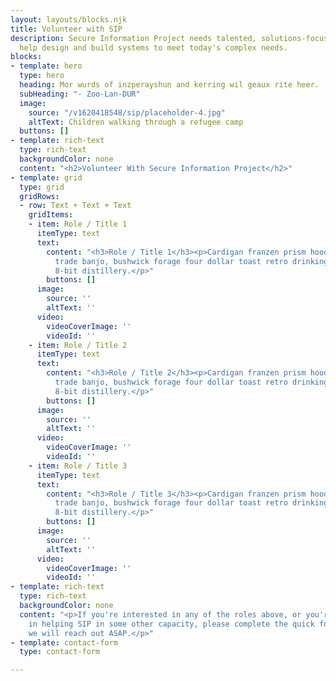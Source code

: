 ```yaml
---
layout: layouts/blocks.njk
title: Volunteer with SIP
description: Secure Information Project needs talented, solutions-focused people to
  help design and build systems to meet today's complex needs.
blocks:
- template: hero
  type: hero
  heading: Mor wurds of inzperayshun and kerring wil geaux rite heer.
  subHeading: "- Zoo-Lan-DUR"
  image:
    source: "/v1620418548/sip/placeholder-4.jpg"
    altText: Children walking through a refugee camp
  buttons: []
- template: rich-text
  type: rich-text
  backgroundColor: none
  content: "<h2>Volunteer With Secure Information Project</h2>"
- template: grid
  type: grid
  gridRows:
  - row: Text + Text + Text
    gridItems:
    - item: Role / Title 1
      itemType: text
      text:
        content: "<h3>Role / Title 1</h3><p>Cardigan franzen prism hoodie. Yr direct
          trade banjo, bushwick forage four dollar toast retro drinking vinegar tilde
          8-bit distillery.</p>"
        buttons: []
      image:
        source: ''
        altText: ''
      video:
        videoCoverImage: ''
        videoId: ''
    - item: Role / Title 2
      itemType: text
      text:
        content: "<h3>Role / Title 2</h3><p>Cardigan franzen prism hoodie. Yr direct
          trade banjo, bushwick forage four dollar toast retro drinking vinegar tilde
          8-bit distillery.</p>"
        buttons: []
      image:
        source: ''
        altText: ''
      video:
        videoCoverImage: ''
        videoId: ''
    - item: Role / Title 3
      itemType: text
      text:
        content: "<h3>Role / Title 3</h3><p>Cardigan franzen prism hoodie. Yr direct
          trade banjo, bushwick forage four dollar toast retro drinking vinegar tilde
          8-bit distillery.</p>"
        buttons: []
      image:
        source: ''
        altText: ''
      video:
        videoCoverImage: ''
        videoId: ''
- template: rich-text
  type: rich-text
  backgroundColor: none
  content: "<p>If you're interested in any of the roles above, or you're interested
    in helping SIP in some other capacity, please complete the quick form below and
    we will reach out ASAP.</p>"
- template: contact-form
  type: contact-form

---
```

